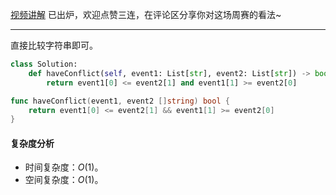 [视频讲解](https://www.bilibili.com/video/BV1ne4y1e7nu) 已出炉，欢迎点赞三连，在评论区分享你对这场周赛的看法~

---

直接比较字符串即可。

```py [sol1-Python3]
class Solution:
    def haveConflict(self, event1: List[str], event2: List[str]) -> bool:
        return event1[0] <= event2[1] and event1[1] >= event2[0]
```

```go [sol1-Go]
func haveConflict(event1, event2 []string) bool {
	return event1[0] <= event2[1] && event1[1] >= event2[0]
}
```

#### 复杂度分析

- 时间复杂度：$O(1)$。
- 空间复杂度：$O(1)$。
